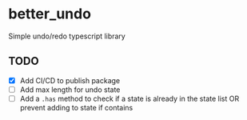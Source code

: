 # better_undo

Simple undo/redo typescript library

## TODO

- [X] Add CI/CD to publish package
- [ ] Add max length for undo state
- [ ] Add a `.has` method to check if a state is already in the state list OR prevent adding to state if contains
